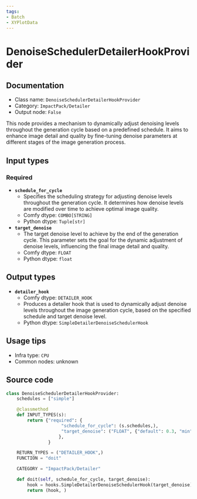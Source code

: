 ```yaml
---
tags:
- Batch
- XYPlotData
---
```


# DenoiseSchedulerDetailerHookProvider
## Documentation
- Class name: `DenoiseSchedulerDetailerHookProvider`
- Category: `ImpactPack/Detailer`
- Output node: `False`

This node provides a mechanism to dynamically adjust denoising levels throughout the generation cycle based on a predefined schedule. It aims to enhance image detail and quality by fine-tuning denoise parameters at different stages of the image generation process.
## Input types
### Required
- **`schedule_for_cycle`**
    - Specifies the scheduling strategy for adjusting denoise levels throughout the generation cycle. It determines how denoise levels are modified over time to achieve optimal image quality.
    - Comfy dtype: `COMBO[STRING]`
    - Python dtype: `Tuple[str]`
- **`target_denoise`**
    - The target denoise level to achieve by the end of the generation cycle. This parameter sets the goal for the dynamic adjustment of denoise levels, influencing the final image detail and quality.
    - Comfy dtype: `FLOAT`
    - Python dtype: `float`
## Output types
- **`detailer_hook`**
    - Comfy dtype: `DETAILER_HOOK`
    - Produces a detailer hook that is used to dynamically adjust denoise levels throughout the image generation cycle, based on the specified schedule and target denoise level.
    - Python dtype: `SimpleDetailerDenoiseSchedulerHook`
## Usage tips
- Infra type: `CPU`
- Common nodes: unknown


## Source code
```python
class DenoiseSchedulerDetailerHookProvider:
    schedules = ["simple"]

    @classmethod
    def INPUT_TYPES(s):
        return {"required": {
                     "schedule_for_cycle": (s.schedules,),
                     "target_denoise": ("FLOAT", {"default": 0.3, "min": 0.0, "max": 1.0, "step": 0.01}),
                    },
                }

    RETURN_TYPES = ("DETAILER_HOOK",)
    FUNCTION = "doit"

    CATEGORY = "ImpactPack/Detailer"

    def doit(self, schedule_for_cycle, target_denoise):
        hook = hooks.SimpleDetailerDenoiseSchedulerHook(target_denoise)
        return (hook, )

```

